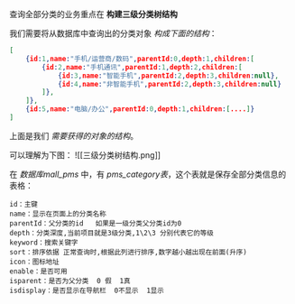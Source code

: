
查询全部分类的业务重点在 **构建三级分类树结构**  
  
我们需要将从数据库中查询出的分类对象 *构成下面的结构*：
```json  
[  
    {id:1,name:"手机/运营商/数码",parentId:0,depth:1,children:[  
        {id:2,name:"手机通讯",parentId:1,depth:2,children:[  
            {id:3,name:"智能手机",parentId:2,depth:3,children:null},  
            {id:4,name:"非智能手机",parentId:2,depth:3,children:null}  
        ]},    
    ]},    
    {id:5,name:"电脑/办公",parentId:0,depth:1,children:[....]}  
]  
```
上面是我们 *需要获得的对象的结构*。

可以理解为下图：
![[三级分类树结构.png]]

在 *数据库mall_pms* 中，有 *pms_category表*，这个表就是保存全部分类信息的表格：
```
id：主键
name：显示在页面上的分类名称
parentId：父分类的id   如果是一级分类父分类id为0
depth：分类深度,当前项目就是3级分类,1\2\3 分别代表它的等级
keyword：搜索关键字
sort：排序依据 正常查询时,根据此列进行排序,数字越小越出现在前面(升序)
icon：图标地址
enable：是否可用
isparent：是否为父分类  0 假  1真
isdisplay：是否显示在导航栏  0不显示  1显示
```


